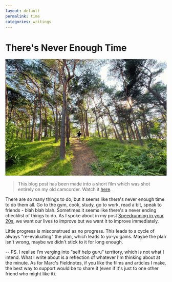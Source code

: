 ```yaml
---
layout: default
permalink: time
categories: writings
---
```


# There's Never Enough Time

![10years](/assets/covers/notime.png)

> This blog post has been made into a short film which was shot entirely on my old camcorder. Watch it [here](https://www.youtube.com/watch?v=uq06JJG6YeU).

There are so many things to do, but it seems like there's never enough time to do them all.
Go to the gym, cook, study, go to work, read a bit, speak to friends - blah blah blah.
Sometimes it seems like there's a never ending checklist of things to do.
As I spoke about in my post [Speedrunning in your 20s](/speedrunning), we want our lives to improve but we want it to improve immediately.

Little progress is misconstrued as no progress.
This leads to a cycle of always "re-evaluating" the plan, which leads to yo-yo gains.
Maybe the plan isn't wrong, maybe we didn't stick to it for long enough.

--
PS. I realise I'm verging into "self help guru" territory, which is not what I intend.
What I write about is a reflection of whatever I'm thinking about at the minute.
As for Marc's Fieldnotes, if you like the films and articles I make, the best way to support would be to share it (even if it's just to one other friend who might like it).
